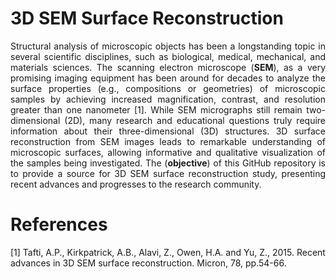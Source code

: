 # 3D SEM Surface Reconstruction

<p align="justify">
Structural analysis of microscopic objects has been a longstanding topic in several scientific disciplines, such as biological, medical, mechanical, and materials sciences. The scanning electron microscope (<strong>SEM</strong>), as a very promising imaging equipment has been around for decades to analyze the surface properties (e.g., compositions or geometries) of microscopic samples by achieving increased magnification, contrast, and resolution greater than one nanometer [1]. While SEM micrographs still remain two-dimensional (2D), many research and educational questions truly require information about their three-dimensional (3D) structures. 3D surface reconstruction from SEM images leads to remarkable understanding of microscopic surfaces, allowing informative and qualitative visualization of the samples being investigated. The (<strong>objective</strong>) of this GitHub repository is to provide a source for 3D SEM surface reconstruction study, presenting recent advances and progresses to the research community. 
</p>


# References

[1] Tafti, A.P., Kirkpatrick, A.B., Alavi, Z., Owen, H.A. and Yu, Z., 2015. Recent advances in 3D SEM surface reconstruction. Micron, 78, pp.54-66.
